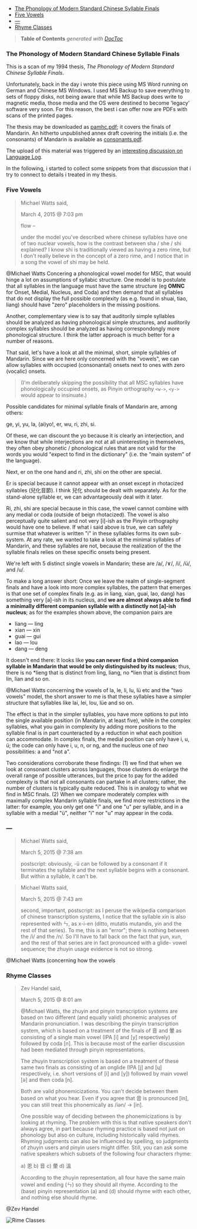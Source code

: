 

- [The Phonology of Modern Standard Chinese Syllable Finals](#the-phonology-of-modern-standard-chinese-syllable-finals)
- [Five Vowels](#five-vowels)
- [—](#—)
- [Rhyme Classes](#rhyme-classes)

> **Table of Contents**  *generated with [DocToc](http://doctoc.herokuapp.com/)*


### The Phonology of Modern Standard Chinese Syllable Finals

This is a scan of my 1994 thesis, *The Phonology of Modern Standard Chinese Syllable Finals*.

Unfortunately, back in the day i wrote this piece using MS Word running on German and Chinese
MS Windows. I used MS Backup to save everything to sets of floppy disks, not being aware
that while MS Backup does write to magnetic media, those media and the OS were destined to become 'legacy'
software very soon. For this reason, the best i can offer now are PDFs with scans of the printed pages.

The thesis may be downloaded as
[pamhc.pdf](https://github.com/loveencounterflow/phonologie-auslaute-chinesisch/releases/download/tr1/pamhc.pdf); it covers the finals of Mandarin. An hitherto unpublished
annex draft covering the initials (i.e. the consonants) of Mandarin is available as
[consonants.pdf](https://github.com/loveencounterflow/phonologie-auslaute-chinesisch/releases/download/tr1/consonants.pdf).


The upload of this material was triggered by an
[interesting discussion on Language Log](http://languagelog.ldc.upenn.edu/nll/?p=17913).

In the following, i started to collect some snippets from that discussion that i try to connect to
details i treated in my thesis.

### Five Vowels

> Michael Watts said,
>
> March 4, 2015 @ 7:03 pm
>
> flow –
>
> under the model you've described where chinese syllables have one of two nuclear vowels, how is the contrast
> between sha / she / shi explained? I know shi is traditionally viewed as having a zero rime, but I don't
> really believe in the concept of a zero rime, and I notice that in a song the vowel of shi may be held.

@Michael Watts Concering a phonological vowel model for MSC, that would hinge a lot on assumptions of
syllabic structure. One model is to postulate that all syllables in the language must have the same
structure (eg **OMNC** for Onset, Medial, Nucleus, and Coda) and then demand that all syllables that do
not display the full possible complexity (as e.g. found in shuai, tiao, liang) should have "zero"
placeholders in the missing positions.

Another, complementary view is to say that auditorily simple syllables should be analyzed as
having phonological simple structures, and auditorily complex syllables should be analyzed as having
correspondongly more phonological structure. I think the latter approach is much better for a number of
reasons.

That said, let's have a look at all the minimal, short, simple syllables of Mandarin. Since we are
here only concerned with the "vowels", we can allow syllables with occupied (consonantal) onsets next
to ones with zero (vocalic) onsets.

> (I'm deliberately skipping the possibility that all MSC syllables have
> phonologically occupied onsets, as Pinyin orthography `<w->`, `<y->` would appear to insinuate.)

Possible candidates for minimal syllable finals of Mandarin are, among others:

ge, yi, yu, la, (ai)yo!, er, wu, ri, zhi, si.

Of these, we can discount the yo because it is clearly an interjection, and we know that while interjections
are not at all uninteresting in themselves, they often obey phonetic / phonological rules that are not
valid for the words you would "expect to find in the dictionary" (i.e. the "main system" of the language).

Next, er on the one hand and ri, zhi, shi on the other are special.

Er is special because it cannot appear
with an onset except in rhotacized syllables (兒化音節). I think 兒化 should be dealt with separately. As for
the stand-alone syllable er, we can advantageously deal with it later.

Ri, zhi, shi are special because in this case, the vowel cannot combine with any medial or coda (outside
of beign rhotacized). The vowel is also perceptually quite salient and not very [i]-ish as the Pinyin
orthography would have one to believe. If what i said above is true, we can safely surmise that whatever
is written "i" in these syllables forms its own sub-system. At any rate, we wanted to take a look
at the minimal syllables of Mandarin, and these syllables are not, because the realization of the
the syllable finals relies on these specific onsets being present.

We're left with 5 distinct single vowels in Mandarin; these are /a/, /ɤ/, /i/, /ü/, and /u/.

To make a long answer short: Once we leave the realm of single-segment finals and have a look
into more complex syllables, the pattern that emerges is that one set of complex finals (e.g. as in
liang, xian, guai, lao, dang) has something very [a]-ish in its nucleus, and **we are almost
always able to find a minimally different companion syllable with a distinctly not
[a]-ish nucleus**; as for the examples shown above, the companion pairs are

* liang — ling
* xian — xin
* guai — gui
* lao — lou
* dang — deng

It doesn't end there: It looks like **you can never find a third companion syllable in Mandarin that
would be only distinguished by its nucleus**; thus, there is no \*lieng that is distinct from ling, liang,
no \*lien that is distinct from lin, lian and so on.

@Michael Watts concerning the vowels of la, le, li, lu, lü etc and the "two vowels" model, the short answer
to me is that these syllables have a simpler structure that syllables like lai, lei, lou, lüe and so on.

The effect is that in the simpler syllables, you have more options to put into the single available position
(in Mandarin, at least five), while in the complex syllables, what you gain in complexity by adding more
positions to the syllable final is in part counteracted by a reduction in what each position can
accommodate. In complex finals, the medial position can only have i, u, ü; the code can only have i, u, n,
or ng, and the nucleus one of *two* possibilities: a and "not a".

Two considerations corroborate these findings: (1) we find that when we look at consonant clusters across
languages, those clusters do enlarge the overall range of possible utterances, but the price to pay for the
added complexity is that not all consonants can partake in all clusters; rather, the number of clusters is
typically quite reduced. This is in analogy to what we find in MSC finals. (2) When we compare moderately
complex with maximally complex Mandarin syllable finals, we find more restrictions in the latter: for
example, you only get one "i" and one "u" per syllable, and in a syllable with a medial "ü", neither "i" nor
"u" may appear in the coda.





### —

> Michael Watts said,
>
> March 5, 2015 @ 7:38 am
>
> postscript: obviously, -ü can be followed by a consonant if it terminates the syllable and the next
> syllable begins with a consonant. But within a syllable, it can't be.


> Michael Watts said,
>
> March 5, 2015 @ 7:43 am
>
> second, important, postscript: as I peruse the wikipedia comparison of chinese transcription systems, I
> notice that the syllable xin is also represented with ㄣ, as x-i-en (ditto, mutatis mutandis, yin and the
> rest of that series). To me, this is an "error"; there is nothing between the /i/ and the /n/. So I'll have
> to fall back on the fact that yun, xun, and the rest of that series are in fact pronounced with a glide-
> vowel sequence; the zhuyin usage evidence is not so strong.


@Michael Watts (concerning how the vowels

### Rhyme Classes

> Zev Handel said,
>
> March 5, 2015 @ 8:01 am
>
> @Michael Watts, the zhuyin and pinyin transcription systems are based on two different (and equally valid)
> phonemic analyses of Mandarin pronunciation. I was describing the pinyin transcription system, which is
> based on a treatment of the finals of 音 and 暈 as consisting of a single main vowel (IPA [i] and [y]
> respectively) followed by coda [n]. This is because most of the earlier discussion had been mediated
> through pinyin representations.
>
> The zhuyin transcription system is based on a treatment of these same two finals as consisting of an onglide
> (IPA [j] and [ɥ] respectively, i.e. short versions of [i] and [y]) followed by main vowel [ə] and then coda
> [n].
>
> Both are valid phonemicizations. You can't decide between them based on what you hear. Even if you agree
> that 音 is pronounced [in], you can still treat this phonemically as /iən/ -> [in].
>
> One possible way of deciding between the phonemicizations is by looking at rhyming. The problem with this is
> that native speakers don't always agree, in part because rhyming practice is based not just on phonology but
> also on culture, including historically valid rhymes. Rhyming judgments can also be influenced by spelling,
> so judgments of zhuyin users and pinyin users might differ. Still, you can ask some native speakers which
> subsets of the following four characters rhyme:
>
> a) 恩
> b) 音
> c) 暈
> d) 溫
>
> According to the zhuyin representation, all four have the same main vowel and ending (ㄣ) so they should all
> rhyme. According to the (base) pinyin representation (a) and (d) should rhyme with each other, and nothing
> else should rhyme.

@Zev Handel

![Rime Classes](https://github.com/loveencounterflow/phonologie-auslaute-chinesisch/raw/master/originals/pamhc-part1-p115-ch08.jpg)


